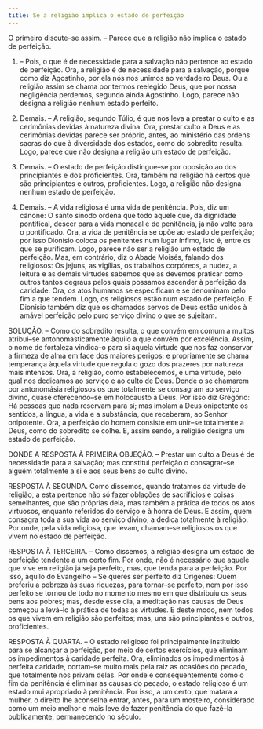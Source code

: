 ```yaml
---
title: Se a religião implica o estado de perfeição
---
```


O primeiro discute–se assim. – Parece que a religião não implica o estado de perfeição.  

1. – Pois, o que é de necessidade para a salvação não pertence ao estado de perfeição. Ora, a religião é de necessidade para a salvação, porque como diz Agostinho, por ela nós nos unimos ao verdadeiro Deus. Ou a religião assim se chama por termos reelegido Deus, que por nossa negligência perdemos, segundo ainda Agostinho. Logo, parece não designa a religião nenhum estado perfeito.  

2. Demais. – A religião, segundo Túlio, é que nos leva a prestar o culto e as cerimônias devidas à natureza divina. Ora, prestar culto a Deus e as cerimônias devidas parece ser próprio, antes, ao ministério das ordens sacras do que à diversidade dos estados, como do sobredito resulta. Logo, parece que não designa a religião um estado de perfeição.  

3. Demais. – O estado de perfeição distingue–se por oposição ao dos principiantes e dos proficientes. Ora, também na religião há certos que são principiantes e outros, proficientes. Logo, a religião não designa nenhum estado de perfeição.  

4. Demais. – A vida religiosa é uma vida de penitência. Pois, diz um cânone: O santo sínodo ordena que todo aquele que, da dignidade pontifical, descer para a vida monacal e de penitência, já não volte para o pontificado. Ora, a vida de penitência se opõe ao estado de perfeição; por isso Dionísio coloca os penitentes num lugar ínfimo, isto é, entre os que se purificam. Logo, parece não ser a religião um estado de perfeição.  Mas, em contrário, diz o Abade Moisés, falando dos religiosos: Os jejuns, as vigílias, os trabalhos corpóreos, a nudez, a leitura e as demais virtudes sabemos que as devemos praticar como outros tantos degraus pelos quais possamos ascender à perfeição da caridade. Ora, os atos humanos se especificam e se denominam pelo fim a que tendem. Logo, os religiosos estão num estado de perfeição. E Dionísio também diz que os chamados servos de Deus estão unidos à amável perfeição pelo puro serviço divino o que se sujeitam.  

SOLUÇÃO. – Como do sobredito resulta, o que convém em comum a muitos atribui–se antonomasticamente àquilo a que convém por excelência. Assim, o nome de fortaleza vindica–o para si aquela virtude que nos faz conservar a firmeza de alma em face dos maiores perigos; e propriamente se chama temperança àquela virtude que regula o gozo dos prazeres por natureza mais intensos. Ora, a religião, como estabelecemos, é uma virtude, pelo qual nos dedicamos ao serviço e ao culto de Deus. Donde o se chamarem por antonomásia religiosos os que totalmente se consagram ao serviço divino, quase oferecendo–se em holocausto a Deus. Por isso diz Gregório: Há pessoas que nada reservam para si; mas imolam a Deus onipotente os sentidos, a língua, a vida e a substância, que receberam, ao Senhor onipotente. Ora, a perfeição do homem consiste em unir–se totalmente a Deus, como do sobredito se colhe. E, assim sendo, a religião designa um estado de perfeição. 

DONDE A RESPOSTA À PRIMEIRA OBJEÇÃO. – Prestar um culto a Deus é de necessidade para a salvação; mas constitui perfeição o consagrar–se alguém totalmente a si e aos seus bens ao culto divino.  

RESPOSTA À SEGUNDA. Como dissemos, quando tratamos da virtude de religião, a esta pertence não só fazer oblações de sacrifícios e coisas semelhantes, que são próprias dela, mas também a prática de todos os atos virtuosos, enquanto referidos do serviço e à honra de Deus. E assim, quem consagra toda a sua vida ao serviço divino, a dedica totalmente à religião. Por onde, pela vida religiosa, que levam, chamam–se religiosos os que vivem no estado de perfeição.  

RESPOSTA À TERCEIRA. – Como dissemos, a religião designa um estado de perfeição tendente a um certo fim. Por onde, não é necessário que aquele que vive em religião já seja perfeito, mas, que tenda para a perfeição. Por isso, àquilo do Evangelho – Se queres ser perfeito diz Orígenes: Quem preferiu a pobreza às suas riquezas, para tornar–se perfeito, nem por isso perfeito se tornou de todo no momento mesmo em que distribuiu os seus bens aos pobres; mas, desde esse dia, a meditação nas causas de Deus começou a levá–lo à prática de todas as virtudes. E deste modo, nem todos os que vivem em religião são perfeitos; mas, uns são principiantes e outros, proficientes.  

RESPOSTA À QUARTA. – O estado religioso foi principalmente instituído para se alcançar a perfeição, por meio de certos exercícios, que eliminam os impedimentos à caridade perfeita. Ora, eliminados os impedimentos à perfeita caridade, cortam–se muito mais pela raiz as ocasiões do pecado, que totalmente nos privam delas. Por onde e consequentemente como o fim da penitência é eliminar as causas do pecado, o estado religioso é um estado mui apropriado à penitência. Por isso, a um certo, que matara a mulher, o direito lhe aconselha entrar, antes, para um mosteiro, considerado como um meio melhor e mais leve de fazer penitência do que fazê–la publicamente, permanecendo no século.